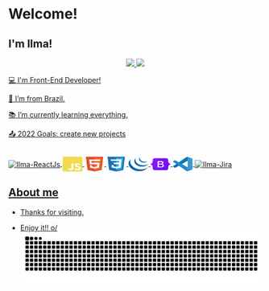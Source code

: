  # Welcome!

 

## I'm Ilma!

<div align="center">
  <a href="https://github.com/ilmanikolau2">
  <img height="180em" src="https://github-readme-stats.vercel.app/api?username=ilmanikolau2&show_icons=true&theme=dracula&include_all_commits=true&count_private=true"/>
  <img height="180em" src="https://github-readme-stats.vercel.app/api/top-langs/?username=ilmanikolau2&layout=compact&langs_count=7&theme=dracula"/>
</div>
 
:computer: I'm Front-End Developer!

:house_with_garden: I’m from Brazil.

:books: I’m currently learning everything.

:outbox_tray: 2022 Goals: create new projects
 
 <div style="display: inline_block"><br>
 
 <img  align="center" alt="Ilma-ReactJs" height="30" width="40" src="https://cdn.jsdelivr.net/gh/devicons/devicon/icons/adonisjs/adonisjs-original.svg" />    
 <img align="center" alt="Ilma-Js" height="30" width="40" src="https://raw.githubusercontent.com/devicons/devicon/master/icons/javascript/javascript-plain.svg">
 <img align="center" alt="Ilma-HTML" height="30" width="40" src="https://raw.githubusercontent.com/devicons/devicon/master/icons/html5/html5-original.svg">
 <img align="center" alt="Ilma-CSS" height="30" width="40" src="https://raw.githubusercontent.com/devicons/devicon/master/icons/css3/css3-original.svg">
 <img align="center" alt="Ilma-Jquery" height="30" width="40" src="https://raw.githubusercontent.com/devicons/devicon/master/icons/jquery/jquery-original.svg">
 <img align="center" alt="Ilma-Bootstrap" height="30" width="40" src="https://raw.githubusercontent.com/devicons/devicon/master/icons/bootstrap/bootstrap-original.svg">
 <img align="center" alt="Ilma-Vscode" height="30" width="40" src="https://raw.githubusercontent.com/devicons/devicon/master/icons/vscode/vscode-original.svg">
 <img align="center" alt="Ilma-Jira" height="30" width="40" src="https://cdn.jsdelivr.net/gh/devicons/devicon/icons/jira/jira-original.svg" />
 </div>

## About me

 
- Thanks for visiting.

- Enjoy it!! o/
![ Animação de cobra ](https://github.com/ilmanikolau2/ilmanikolau2/blob/output/github-contribution-grid-snake.svg)
